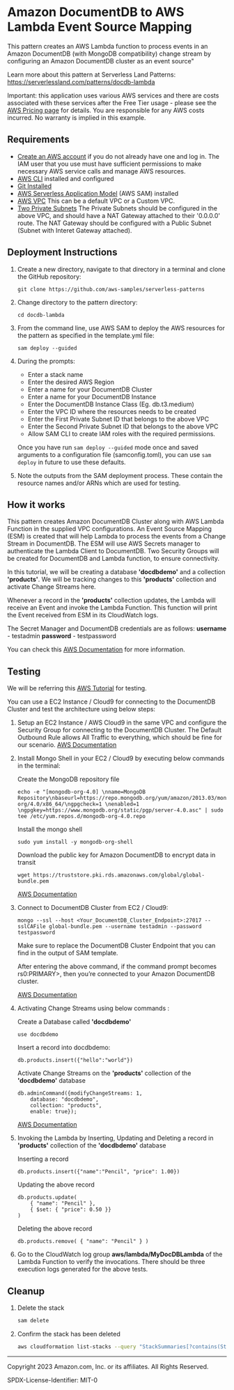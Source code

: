 # Amazon DocumentDB to AWS Lambda Event Source Mapping

This pattern creates an AWS Lambda function to process events in an Amazon DocumentDB (with MongoDB compatibility) change stream by configuring an Amazon DocumentDB cluster as an event source"

Learn more about this pattern at Serverless Land Patterns: https://serverlessland.com/patterns/docdb-lambda

Important: this application uses various AWS services and there are costs associated with these services after the Free Tier usage - please see the [AWS Pricing page](https://aws.amazon.com/pricing/) for details. You are responsible for any AWS costs incurred. No warranty is implied in this example.

## Requirements

* [Create an AWS account](https://portal.aws.amazon.com/gp/aws/developer/registration/index.html) if you do not already have one and log in. The IAM user that you use must have sufficient permissions to make necessary AWS service calls and manage AWS resources.
* [AWS CLI](https://docs.aws.amazon.com/cli/latest/userguide/install-cliv2.html) installed and configured
* [Git Installed](https://git-scm.com/book/en/v2/Getting-Started-Installing-Git)
* [AWS Serverless Application Model](https://docs.aws.amazon.com/serverless-application-model/latest/developerguide/serverless-sam-cli-install.html) (AWS SAM) installed 
* [AWS VPC](https://docs.aws.amazon.com/vpc/latest/userguide/create-vpc.html) This can be a default VPC or a Custom VPC.
* [Two Private Subnets](https://docs.aws.amazon.com/vpc/latest/userguide/create-subnets.html) The Private Subnets should be configured in the above VPC, and should have a NAT Gateway attached to their '0.0.0.0' route. The NAT Gateway should be configured with a Public Subnet (Subnet with Interet Gateway attached). 

## Deployment Instructions

1. Create a new directory, navigate to that directory in a terminal and clone the GitHub repository:
    ``` 
    git clone https://github.com/aws-samples/serverless-patterns
    ```
1. Change directory to the pattern directory:
    ```
    cd docdb-lambda
    ```
1. From the command line, use AWS SAM to deploy the AWS resources for the pattern as specified in the template.yml file:
    ```
    sam deploy --guided
    ```
1. During the prompts:
    * Enter a stack name
    * Enter the desired AWS Region
    * Enter a name for your DocumentDB Cluster
    * Enter a name for your DocumentDB Instance
    * Enter the DocumentDB Instance Class (Eg. db.t3.medium)
    * Enter the VPC ID where the resources needs to be created
    * Enter the First Private Subnet ID that belongs to the above VPC
    * Enter the Second Private Subnet ID that belongs to the above VPC
    * Allow SAM CLI to create IAM roles with the required permissions.

    Once you have run `sam deploy --guided` mode once and saved arguments to a configuration file (samconfig.toml), you can use `sam deploy` in future to use these defaults.

1. Note the outputs from the SAM deployment process. These contain the resource names and/or ARNs which are used for testing.

## How it works

This pattern creates Amazon DocumentDB Cluster along with AWS Lambda Function in the supplied VPC configurations. An Event Source Mapping (ESM) is created that will help Lambda to process the events from a Change Stream in DocumentDB. The ESM will use AWS Secrets manager to authenticate the Lambda Client to DocumentDB. Two Security Groups will be created for DocumentDB and Lambda function, to ensure connectivity.

In this tutorial, we will be creating a database **'docdbdemo'** and a collection **'products'**. We will be tracking changes to this **'products'** collection and activate Change Streams here.

Whenever a record in the **'products'** collection updates, the Lambda will receive an Event and invoke the Lambda Function. 
This function will print the Event received from ESM in its CloudWatch logs.

The Secret Manager and DocumentDB credentials are as follows:
**username** - testadmin
**password** - testpassword

You can check this [AWS Documentation](https://docs.aws.amazon.com/lambda/latest/dg/with-documentdb.html) for more information.


## Testing

We will be referring this [AWS Tutorial](https://docs.aws.amazon.com/lambda/latest/dg/with-documentdb-tutorial.html) for testing.

You can use a EC2 Instance / Cloud9 for connecting to the DocumentDB Cluster and test the architecture using below steps:

1. Setup an EC2 Instance / AWS Cloud9 in the same VPC and configure the Security Group for connecting to the DocumentDB Cluster. 
    The Default Outbound Rule allows All Traffic to everything, which should be fine for our scenario.
    [AWS Documentation](https://docs.aws.amazon.com/lambda/latest/dg/with-documentdb-tutorial.html#docdb-cloud9-environment)

2. Install Mongo Shell in your EC2 / Cloud9 by executing below commands in the terminal:
    
    Create the MongoDB repository file 
    ```
    echo -e "[mongodb-org-4.0] \nname=MongoDB Repository\nbaseurl=https://repo.mongodb.org/yum/amazon/2013.03/mongodb-org/4.0/x86_64/\ngpgcheck=1 \nenabled=1 \ngpgkey=https://www.mongodb.org/static/pgp/server-4.0.asc" | sudo tee /etc/yum.repos.d/mongodb-org-4.0.repo
    ```

    Install the mongo shell
    ```
    sudo yum install -y mongodb-org-shell
    ```

    Download the public key for Amazon DocumentDB to encrypt data in transit
    ```
    wget https://truststore.pki.rds.amazonaws.com/global/global-bundle.pem
    ```
    [AWS Documentation](https://docs.aws.amazon.com/lambda/latest/dg/with-documentdb-tutorial.html#docdb-install-the-mongo-shell)

3. Connect to DocumentDB Cluster from EC2 / Cloud9:
    
    ```
    mongo --ssl --host <Your_DocumentDB_Cluster_Endpoint>:27017 --sslCAFile global-bundle.pem --username testadmin --password testpassword
    ```
    Make sure to replace the DocumentDB Cluster Endpoint that you can find in the output of SAM template.

    After entering the above command, if the command prompt becomes rs0:PRIMARY>, then you’re connected to your Amazon DocumentDB cluster.

    [AWS Documentation](https://docs.aws.amazon.com/lambda/latest/dg/with-documentdb-tutorial.html#docdb-connect-to-cluster)

4. Activating Change Streams using below commands :
    
    Create a Database called **'docdbdemo'**
    ```
    use docdbdemo
    ```

    Insert a record into docdbdemo:
    ```
    db.products.insert({"hello":"world"})
    ```

    Activate Change Streams on the **'products'** collection of the **'docdbdemo'** database
    ```
    db.adminCommand({modifyChangeStreams: 1,
        database: "docdbdemo",
        collection: "products", 
        enable: true});
    ```
    [AWS Documentation](https://docs.aws.amazon.com/lambda/latest/dg/with-documentdb-tutorial.html#docdb-activate-change-streams)

5. Invoking the Lambda by Inserting, Updating and Deleting a record in **'products'** collection of the **'docdbdemo'** database

    Inserting a record
    ```
    db.products.insert({"name":"Pencil", "price": 1.00})
    ```

    Updating the above record
    ```
    db.products.update(
        { "name": "Pencil" },
        { $set: { "price": 0.50 }}
    )
    ```

    Deleting the above record
    ```
    db.products.remove( { "name": "Pencil" } )
    ```

6. Go to the CloudWatch log group **aws/lambda/MyDocDBLambda** of the Lambda Function to verify the invocations. There should be three execution logs generated for the above tests.


## Cleanup
 
1. Delete the stack
    ```bash
    sam delete
    ```
1. Confirm the stack has been deleted
    ```bash
    aws cloudformation list-stacks --query "StackSummaries[?contains(StackName,'STACK_NAME')].StackStatus"
    ```
----
Copyright 2023 Amazon.com, Inc. or its affiliates. All Rights Reserved.

SPDX-License-Identifier: MIT-0